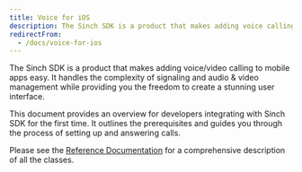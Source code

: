```yaml
---
title: Voice for iOS
description: The Sinch SDK is a product that makes adding voice calling and/or instant messaging to mobile apps easy.
redirectFrom:
  - /docs/voice-for-ios
---
```

The Sinch SDK is a product that makes adding voice/video calling to mobile apps easy. It handles the complexity of signaling and audio & video management while providing you the freedom to create a stunning user interface.

This document provides an overview for developers integrating with Sinch SDK for the first time. It outlines the prerequisites and guides you through the process of setting up and answering calls.

Please see the [Reference Documentation](https://sinch.github.io/docs/voice/voice-for-ios/reference/html/) for a comprehensive description of all the classes.
